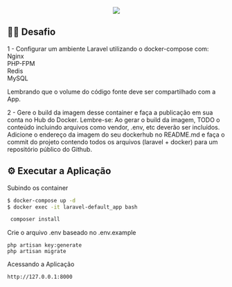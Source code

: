<p align="center">
  <a href="#" target="blank"><img src="http://maratona.fullcycle.com.br/public/img/logo-maratona.png"/></a>
</p>

## 👊🏼 Desafio
1 - Configurar um ambiente Laravel utilizando o docker-compose com: <br>
Nginx <br>
PHP-FPM <br>
Redis <br>
MySQL <br>

Lembrando que o volume do código fonte deve ser compartilhado com a App.

2 - Gere o build da imagem desse container e faça a publicação em sua conta no Hub do Docker.
Lembre-se: Ao gerar o build da imagem, TODO o conteúdo incluindo arquivos como vendor, .env, etc deverão ser incluídos.
Adicione o endereço da imagem do seu dockerhub no README.md e faça o commit do projeto contendo todos os arquivos (laravel + docker) para um repositório público do Github.

## ⚙️ Executar a Aplicação

Subindo os container
```bash
$ docker-compose up -d
$ docker exec -it laravel-default_app bash
```

```bash
 composer install
```

Crie o arquivo .env baseado no .env.example
```
php artisan key:generate 
php artisan migrate
```

Acessando a Aplicação
```
http://127.0.0.1:8000
```

